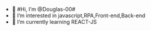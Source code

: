 - 👋  #Hi, I’m @Douglas-00#
- 👀 I’m interested in javascript,RPA,Front-end,Back-end
- 🌱 I’m currently learning REACT-JS 


<!---
Douglas-00/Douglas-00 is a ✨ special ✨ repository because its `README.md` (this file) appears on your GitHub profile.
You can click the Preview link to take a look at your changes.
--->
